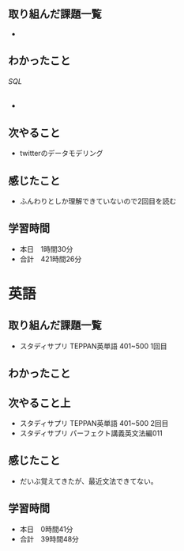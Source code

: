 ## 取り組んだ課題一覧
- 
## わかったこと
###### SQL
- 
## 次やること
- twitterのデータモデリング
## 感じたこと
- ふんわりとしか理解できていないので2回目を読む
## 学習時間
- 本日　1時間30分
- 合計　421時間26分


# 英語
## 取り組んだ課題一覧
- スタディサプリ TEPPAN英単語 401~500 1回目
## わかったこと
## 次やること上
- スタディサプリ TEPPAN英単語 401~500 2回目
- スタディサプリ パーフェクト講義英文法編011
## 感じたこと
- だいぶ覚えてきたが、最近文法できてない。
## 学習時間
- 本日　0時間41分
- 合計　39時間48分
